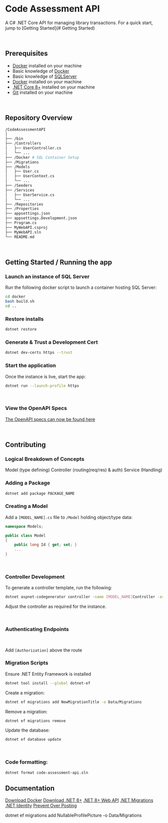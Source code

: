 # Code Assessment API

 A C# .NET Core API for managing library transactions. For a quick start, jump to [Getting Started](# Getting Started)

&nbsp;

## Prerequisites

- [Docker](https://docs.docker.com/engine/install/) installed on your machine
- Basic knowledge of [Docker](https://docs.docker.com/get-started/overview/)
- Basic knowledge of [SQLServer](https://learn.microsoft.com/en-us/sql/sql-server/?view=sql-server-ver16)
- [Docker](https://docs.docker.com/engine/install/) installed on your machine
- [.NET Core 8+](https://dotnet.microsoft.com/download) installed on your machine
- [Git](https://git-scm.com/download/) installed on your machine

&nbsp;

## Repository Overview

```bash
/CodeAssessmentAPI
│
├── /bin
├── /Controllers
│   ├── UserController.cs
│   └── ...
├── /Docker # SQL Container Setup
├── /Migrations
├── /Models
│   ├── User.cs
│   ├── UserContext.cs
│   └── ...
├── /Seeders
├── /Services
│   ├── UserService.cs
│   └── ...
├── /Repositories
├── /Properties
├── appsettings.json
├── appsettings.Development.json
├── Program.cs
├── MyWebAPI.csproj
├── MyWebAPI.sln
└── README.md
```

&nbsp;

## Getting Started / Running the app

### Launch an instance of SQL Server

Run the following docker script to launch a container hosting SQL Server:

```bash
cd docker
bash build.sh
cd ..
```

### Restore installs

```bash
dotnet restore
```

### Generate & Trust a Development Cert

```bash
dotnet dev-certs https --trust
```

### Start the application

Once the instance is live, start the app:

```bash
dotnet run --launch-profile https
```

&nbsp;

### View the OpenAPI Specs

[The OpenAPI specs can now be found here](https://localhost:7120/swagger)

&nbsp;

## Contributing

### Logical Breakdown of Concepts

Model (type defining)
Controller (routing(req/res) & auth)
Service (Handling)

### Adding a Package

```bash
dotnet add package PACKAGE_NAME
```

### Creating a Model

Add a `[MODEL_NAME].cs`  file to `/Model` holding object/type data:

```cs
namespace Models;

public class Model
{
    public long Id { get; set; }
    ...
}
```

&nbsp;

### Controller Development

To generate a controller template, run the following:

```bash
dotnet aspnet-codegenerator controller -name [MODEL_NAME]Controller -async -api -m [MODEL_NAME] -dc [MODEL_NAME]Context -outDir Controllers
```

Adjust the controller as required for the instance.

&nbsp;

### Authenticating Endpoints

&nbsp;

Add `[Authorization]` above the route

### Migration Scripts

Ensure .NET Entity Framework is installed
```bash
dotnet tool install --global dotnet-ef
```

Create a migration:
```bash
dotnet ef migrations add NewMigrationTitle -o Data/Migrations
```

Remove a migration:
```bash
dotnet ef migrations remove
```

Update the database:
```bash
dotnet ef database update
```

&nbsp;

### Code formatting:

```bash
dotnet format code-assessment-api.sln
```

## Documentation

[Download Docker](https://www.docker.com/products/docker-desktop/)
[Download .NET 8+](https://dotnet.microsoft.com/en-us/download/dotnet/8.0)
[.NET 8+ Web API](https://learn.microsoft.com/en-us/aspnet/core/tutorials/first-web-api?view=aspnetcore-8.0&tabs=visual-studio-code)
[.NET Migrations](https://learn.microsoft.com/en-us/ef/core/managing-schemas/migrations/?tabs=dotnet-core-cli)
[.NET Identity](https://learn.microsoft.com/en-us/aspnet/core/security/authentication/identity-api-authorization?view=aspnetcore-8.0)
[Prevent Over Posting](https://learn.microsoft.com/en-us/aspnet/core/security/authentication/identity-api-authorization?view=aspnetcore-8.0)

dotnet ef migrations add NullableProfilePicture -o Data/Migrations